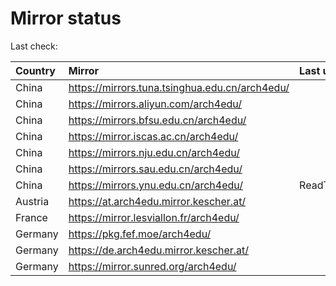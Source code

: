 <script src="./time.js"></script>
# Mirror status
Last check: <script type="text/javascript">localize(1695982735.8715384);</script>

|Country|Mirror|Last update|
|:------|:-----|:----------|
|China|https://mirrors.tuna.tsinghua.edu.cn/arch4edu/|<script type="text/javascript">localize(1695969354);</script>|
|China|https://mirrors.aliyun.com/arch4edu/|<script type="text/javascript">localize(1695925802);</script>|
|China|https://mirrors.bfsu.edu.cn/arch4edu/|<script type="text/javascript">localize(1695925802);</script>|
|China|https://mirror.iscas.ac.cn/arch4edu/|<script type="text/javascript">localize(1695925802);</script>|
|China|https://mirrors.nju.edu.cn/arch4edu/|<script type="text/javascript">localize(1695925802);</script>|
|China|https://mirrors.sau.edu.cn/arch4edu/|<script type="text/javascript">localize(1695969354);</script>|
|China|https://mirrors.ynu.edu.cn/arch4edu/|ReadTimeout|
|Austria|https://at.arch4edu.mirror.kescher.at/|<script type="text/javascript">localize(1695969354);</script>|
|France|https://mirror.lesviallon.fr/arch4edu/|<script type="text/javascript">localize(1695925802);</script>|
|Germany|https://pkg.fef.moe/arch4edu/|<script type="text/javascript">localize(1695969354);</script>|
|Germany|https://de.arch4edu.mirror.kescher.at/|<script type="text/javascript">localize(1695969354);</script>|
|Germany|https://mirror.sunred.org/arch4edu/|<script type="text/javascript">localize(1695969354);</script>|

<script src="./tablefilter/tablefilter.js"></script>
<script src="./table.js"></script>